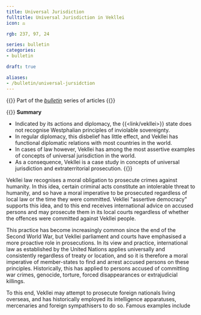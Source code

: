 ```yaml
---
title: Universal Jurisdiction
fulltitle: Universal Jurisdiction in Vekllei
icon: ⚖️

rgb: 237, 97, 24

series: bulletin
categories:
- bulletin

draft: true

aliases:
- /bulletin/universal-jursidction
---
```

{{<note series>}}
Part of the *[bulletin](/bulletin/)* series of articles
{{</note>}}

{{<note panel>}}
**Summary**

* Indicated by its actions and diplomacy, the {{<link/vekllei>}} state does not recognise Westphalian principles of inviolable sovereignty.
* In regular diplomacy, this disbelief has little effect, and Vekllei has functional diplomatic relations with most countries in the world.
* In cases of law however, Vekllei has among the most assertive examples of concepts of universal jurisdiction in the world.
* As a consequence, Vekllei is a case study in concepts of universal jurisdiction and extraterritorial prosecution.
{{</note>}}

Vekllei law recognises a moral obligation to prosecute crimes against humanity. In this idea, certain criminal acts constitute an intolerable threat to humanity, and so have a moral imperative to be prosecuted regardless of local law or the time they were committed. Vekllei "assertive democracy" supports this idea, and to this end receives international advice on accused persons and may prosecute them in its local courts regardless of whether the offences were committed against Vekllei people.

This practice has become increasingly common since the end of the Second World War, but Vekllei parliament and courts have emphasised a more proactive role in prosecutions. In its view and practice, international law as established by the United Nations applies universally and consistently regardless of treaty or location, and so it is therefore a moral imperative of member-states to find and arrest accused persons on these principles. Historically, this has applied to persons accused of committing war crimes, genocide, torture, forced disappearances or extrajudicial killings.

To this end, Vekllei may attempt to prosecute foreign nationals living overseas, and has historically employed its intelligence apparatuses, mercenaries and foreign sympathisers to do so. Famous examples include